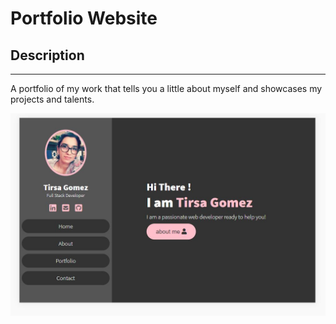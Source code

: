 # Portfolio Website

## Description
___
A portfolio of my work that tells you a little about myself and showcases my projects and talents.

![image](/assets/images/portfolio-screenshot.JPG)


